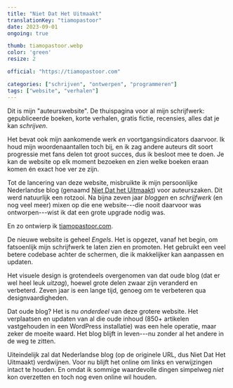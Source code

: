 ```yaml
---
title: "Niet Dat Het Uitmaakt"
translationKey: "tiamopastoor"
date: 2023-09-01
ongoing: true

thumb: tiamopastoor.webp
color: 'green'
resize: 2

official: "https://tiamopastoor.com"

categories: ["schrijven", "ontwerpen", "programmeren"]
tags: ["website", "verhalen"]
---
```


Dit is mijn "auteurswebsite". De thuispagina voor al mijn schrijfwerk: gepubliceerde boeken, korte verhalen, gratis fictie, recensies, alles dat je kan _schrijven_.

Het bevat ook mijn aankomende werk _en_ voortgangsindicators daarvoor. Ik houd mijn woordenaantallen toch bij, en ik zag andere auteurs dit soort progressie met fans delen tot groot succes, dus ik besloot mee te doen. Je kan de website op elk moment bezoeken en zien welke boeken eraan komen én exact hoe ver ze zijn. 

Tot de lancering van deze website, misbruikte ik mijn persoonlijke Nederlandse blog (genaamd [Niet Dat het Uitmaakt](/nl/schrijven/overig/niet-dat-het-uitmaakt/)) voor auteurszaken. Dit werd natuurlijk een rotzooi. Na bijna zeven jaar _bloggen_ en _schrijfwerk_ (en nog veel meer) mixen op die ene website---die nooit daarvoor was ontworpen---wist ik dat een grote upgrade nodig was.

En zo ontwierp ik [tiamopastoor.com](https://tiamopastoor.com).

De nieuwe website is geheel _Engels_. Het is opgezet, vanaf het begin, om fatsoenlijk mijn schrijfwerk te laten zien en promoten. Het gebruikt een veel betere codebase achter de schermen, die ik makkelijker kan aanpassen en updaten.

Het visuele design is grotendeels overgenomen van dat oude blog (dat er wel heel leuk _uitzag_), hoewel grote delen zwaar zijn veranderd en verbeterd. Zeven jaar is een lange tijd, genoeg om te verbeteren qua designvaardigheden.

Dat oude blog? Het is nu _onderdeel_ van deze grotere website. Het verplaatsen en updaten van al die oude inhoud (850+ artikelen vastgehouden in een WordPress installatie) was een hele operatie, maar zeker de moeite waard. Het blog blijft in leven---nu zonder al het andere in de weg te zitten.

Uiteindelijk zal dat Nederlandse blog (op de originele URL, dus Niet Dat Het Uitmaakt) verdwijnen. Voor nu blijft het online om links en verwijzingen intact te houden. En omdat ik sommige waardevolle dingen simpelweg _niet_ kon overzetten en toch nog even online wil houden.